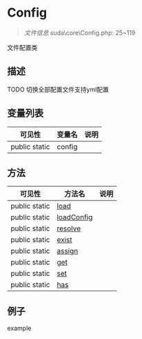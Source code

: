 #  Config 

> *文件信息* suda\core\Config.php: 25~119


文件配置类


## 描述



TODO 切换全部配置文件支持yml配置


## 变量列表
| 可见性 |  变量名   | 说明 |
|--------|----|------|
| public  static  | config | | 

## 方法

| 可见性 | 方法名 | 说明 |
|--------|-------|------|
|  public  static|[load](Config/load.md) |  |
|  public  static|[loadConfig](Config/loadConfig.md) |  |
|  public  static|[resolve](Config/resolve.md) |  |
|  public  static|[exist](Config/exist.md) |  |
|  public  static|[assign](Config/assign.md) |  |
|  public  static|[get](Config/get.md) |  |
|  public  static|[set](Config/set.md) |  |
|  public  static|[has](Config/has.md) |  |
 

## 例子

example